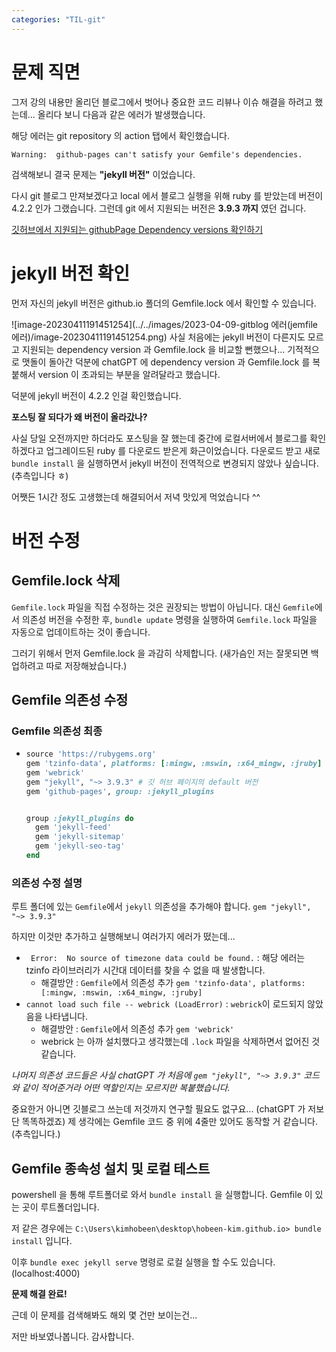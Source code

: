 ```yaml
---
categories: "TIL-git"
---
```


# 문제 직면

그저 강의 내용만 올리던 블로그에서 벗어나 중요한 코드 리뷰나 이슈 해결을 하려고 했는데... 올리다 보니 다음과 같은 에러가 발생했습니다. 

해당 에러는 git repository 의 action 탭에서 확인했습니다. 

`Warning:  github-pages can't satisfy your Gemfile's dependencies.`

검색해보니 결국 문제는 **"jekyll 버전"** 이었습니다. 

다시 git 블로그 만져보겠다고 local 에서 블로그 실행을 위해 ruby 를 받았는데 버전이 4.2.2 인가 그랬습니다. 그런데 git 에서 지원되는 버전은 **3.9.3 까지** 였던 겁니다.

 [깃허브에서 지원되는 githubPage Dependency versions 확인하기](https://pages.github.com/versions/ )

# jekyll 버전 확인

먼저 자신의 jekyll 버전은 github.io 폴더의 Gemfile.lock 에서 확인할 수 있습니다.

![image-20230411191451254](../../images/2023-04-09-gitblog 에러(jemfile 에러)/image-20230411191451254.png)
사실 처음에는 jekyll 버전이 다른지도 모르고 지원되는 dependency version 과 Gemfile.lock 을 비교할 뻔했으나... 기적적으로 맷돌이 돌아간 덕분에 chatGPT 에  dependency version 과 Gemfile.lock 를 복붙해서 version 이 초과되는 부분을 알려달라고 했습니다. 

덕분에 jekyll 버전이 4.2.2 인걸 확인했습니다.

**포스팅 잘 되다가 왜 버전이 올라갔나?**

사실 당일 오전까지만 하더라도 포스팅을 잘 했는데 중간에 로컬서버에서 블로그를 확인하겠다고 업그레이드된 ruby 를 다운로드 받은게  화근이었습니다. 다운로드 받고 새로 `bundle install` 을 실행하면서 jekyll 버전이 전역적으로 변경되지 않았나 싶습니다. (추측입니다 ㅎ)

어쨋든 1시간 정도 고생했는데 해결되어서 저녁 맛있게 먹었습니다 ^^ 

# 버전 수정

## Gemfile.lock 삭제

`Gemfile.lock`  파일을 직접 수정하는 것은 권장되는 방법이 아닙니다. 대신 `Gemfile`에서 의존성 버전을 수정한 후, `bundle update` 명령을 실행하여 `Gemfile.lock` 파일을 자동으로 업데이트하는 것이 좋습니다.

그러기 위해서 먼저 Gemfile.lock  을 과감히 삭제합니다. (새가슴인 저는 잘못되면 백업하려고 따로 저장해놨습니다.)

## Gemfile 의존성 수정

### Gemfile  의존성 최종

- ```ruby
  source 'https://rubygems.org'
  gem 'tzinfo-data', platforms: [:mingw, :mswin, :x64_mingw, :jruby]
  gem 'webrick'
  gem "jekyll", "~> 3.9.3" # 깃 허브 페이지의 default 버전
  gem 'github-pages', group: :jekyll_plugins
  
  
  group :jekyll_plugins do
    gem 'jekyll-feed'
    gem 'jekyll-sitemap'
    gem 'jekyll-seo-tag'
  end
  ```

### 의존성 수정 설명

루트 폴더에 있는 `Gemfile`에서 `jekyll` 의존성을 추가해야 합니다. `gem "jekyll", "~> 3.9.3"`

하지만 이것만 추가하고 실행해보니 여러가지 에러가 떴는데...

- ` Error:  No source of timezone data could be found.` : 해당 에러는 tzinfo 라이브러리가 시간대 데이터를 찾을 수 없을 때 발생합니다. 
  - 해결방안 : `Gemfile`에서 의존성 추가 `gem 'tzinfo-data', platforms: [:mingw, :mswin, :x64_mingw, :jruby]`
- `cannot load such file -- webrick (LoadError)` : `webrick`이 로드되지 않았음을 나타냅니다.
  - 해결방안 : `Gemfile`에서 의존성 추가 `gem 'webrick'`
  - webrick 는 아까 설치했다고 생각했는데 `.lock` 파일을 삭제하면서 없어진 것 같습니다.

*나머지 의존성 코드들은 사실 chatGPT 가 처음에 `gem "jekyll", "~> 3.9.3"` 코드와 같이 적어준거라 어떤 역할인지는 모르지만 복붙했습니다.* 

중요한거 아니면 깃블로그 쓰는데 저것까지 연구할 필요도 없구요... (chatGPT 가 저보단 똑똑하겠죠) 제 생각에는 Gemfile 코드 중 위에 4줄만 있어도 동작할 거 같습니다. (추측입니다.)



## Gemfile 종속성 설치 및 로컬 테스트

powershell 을 통해 루트폴더로 와서 `bundle install` 을 실행합니다. Gemfile 이 있는 곳이 루트폴더입니다.

저 같은 경우에는 `C:\Users\kimhobeen\desktop\hobeen-kim.github.io> bundle install` 입니다.

이후 `bundle exec jekyll serve` 명령로 로컬 실행을 할 수도 있습니다. (localhost:4000)

 **문제 해결 완료!**



근데 이 문제를 검색해봐도 해외 몇 건만 보이는건...

저만 바보였나봅니다. 감사합니다. 

